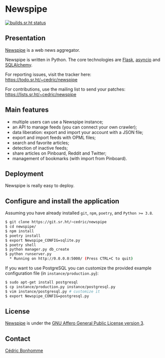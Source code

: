 # Newspipe

[![builds.sr.ht status](https://builds.sr.ht/~cedric/newspipe.svg)](https://builds.sr.ht/~cedric/newspipe)

## Presentation

[Newspipe](https://git.sr.ht/~cedric/newspipe) is a web news aggregator.

Newspipe is written in Python. The core technologies are
[Flask](http://flask.pocoo.org),
[asyncio](https://www.python.org/dev/peps/pep-3156/) and
[SQLAlchemy](http://www.sqlalchemy.org).

For reporting issues, visit the tracker here:
https://todo.sr.ht/~cedric/newspipe

For contributions, use the mailing list to send your patches:
https://lists.sr.ht/~cedric/newspipe


## Main features

* multiple users can use a Newspipe instance;
* an API to manage feeds (you can connect your own crawler);
* data liberation: export and import your account with a JSON file;
* export and import feeds with OPML files;
* search and favorite articles;
* detection of inactive feeds;
* share articles on Pinboard, Reddit and Twitter;
* management of bookmarks (with import from Pinboard).


## Deployment

Newspipe is really easy to deploy.


##  Configure and install the application

Assuming you have already installed ``git``, ``npm``, ``poetry``,  and
``Python >= 3.8``.

```bash
$ git clone https://git.sr.ht/~cedric/newspipe
$ cd newspipe/
$ npm install
$ poetry install
$ export Newspipe_CONFIG=sqlite.py
$ poetry shell
$ python manager.py db_create
$ python runserver.py
  * Running on http://0.0.0.0:5000/ (Press CTRL+C to quit)
```

If you want to use PostgreSQL you can customize
the provided example configuration file (in ``instance/production.py``):

```bash
$ sudo apt-get install postgresql
$ cp instance/production.py instance/postgresql.py
$ vim instance/postgresql.py # customize it
$ export Newspipe_CONFIG=postgresql.py
```

## License

[Newspipe](https://git.sr.ht/~cedric/newspipe) is under the
[GNU Affero General Public License version 3](https://www.gnu.org/licenses/agpl-3.0.html).


## Contact

[Cédric Bonhomme](https://www.cedricbonhomme.org)
